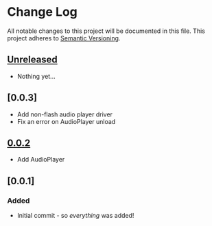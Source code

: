 # Change Log
All notable changes to this project will be documented in this file.
This project adheres to [Semantic Versioning](http://semver.org/).

## [Unreleased]
- Nothing yet...

## [0.0.3]
- Add non-flash audio player driver
- Fix an error on AudioPlayer unload

## [0.0.2]
- Add AudioPlayer

## [0.0.1]

### Added
- Initial commit - so *everything* was added!

[Unreleased]: https://github.com/Reliance/phplib/compare/0.0.3...HEAD
[0.0.2]: https://github.com/Reliance/phplib/compare/0.0.2...0.0.3
[0.0.2]: https://github.com/Reliance/phplib/compare/0.0.1...0.0.2
